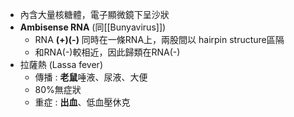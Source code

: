 - 內含大量核糖體，電子顯微鏡下呈沙狀
- **Ambisense RNA** (同[[Bunyavirus]])
	- RNA **(+)(-)** 同時在一條RNA上，兩股間以 hairpin structure區隔
	- 和RNA(-)較相近，因此歸類在RNA(-)
- 拉薩熱 (Lassa fever)
	- 傳播 : **老鼠**唾液、尿液、大便
	- 80%無症狀
	- 重症 : **出血**、低血壓休克